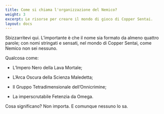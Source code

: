 ```yaml
---
title: Come si chiama l'organizzazione del Nemico?
weight: 3
excerpt: Le risorse per creare il mondo di gioco di Copper Sentai.
layout: docs
---
```

Sbizzarritevi qui. L’importante è che il nome sia formato da almeno quattro parole; con nomi stringati e sensati, nel mondo di Copper Sentai, come Nemico non sei nessuno.

Qualcosa come:

*   L’Impero Nero della Lava Mortale; 

*   L’Arca Oscura della Scienza Maledetta; 

*   Il Gruppo Tetradimensionale dell’Onnicrimine;

*   La imperscrutabile Fetenzia da Omega.

Cosa significano? Non importa. E comunque nessuno lo sa.
